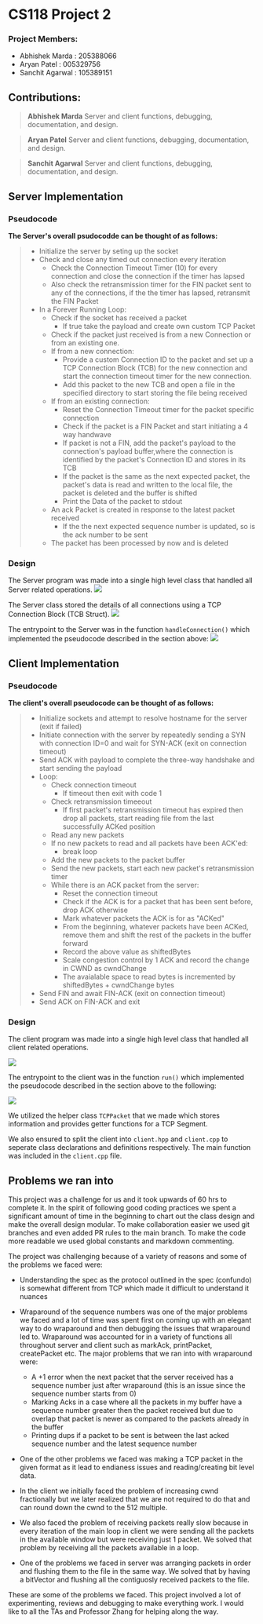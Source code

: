 # CS118 Project 2

### **Project Members:** 
* Abhishek Marda : 205388066
* Aryan Patel : 005329756 
* Sanchit Agarwal : 105389151 


## **Contributions:**
> **Abhishek Marda**
Server and client functions, debugging, documentation, and design.

> **Aryan Patel**
Server and client functions, debugging, documentation, and design.

> **Sanchit Agarwal**
Server and client functions, debugging, documentation, and design. 

## **Server Implementation**
### **Pseudocode**
**The Server's overall psudocodde can be thought of as follows:**
> * Initialize the server by seting up the socket 
> * Check and close any timed out connection every iteration
>     * Check the Connection Timeout Timer (10) for every connection and close  the connection if the timer has lapsed
>     * Also check the retransmission timer for the FIN packet sent to any of the connections, if the the timer has lapsed, retransmit the FIN Packet
> * In a Forever Running Loop:
>     * Check if the socket has received a packet
>         * If true take the payload and create own custom TCP Packet
>     * Check if the packet just received is from a new Connection or from an existing one.
>     * If from a new connection:
>         * Provide a custom Connection ID to the packet and set up a TCP Connection Block (TCB) for the new connection and start the connection timeout timer for the new connection.
>         * Add this packet to the new TCB and open a file in the specified directory to start storing the file being received
>     * If from an existing connection:
>         * Reset the Connection Timeout timer for the packet specific connection
>         * Check if the packet is a FIN Packet and start initiating a 4 way handwave
>         * If packet is not a FIN, add the packet's payload to the connection's payload buffer,where the connection is identified by the packet's Connection ID and stores in its TCB
>         * If the packet is the same as the next expected packet, the packet's data is read and written to the local file, the packet is deleted and the buffer is shifted
>         * Print the Data of the packet to stdout
>     * An ack Packet is created in response to the latest packet received
>         * If the the next expected sequence number is updated, so is the ack number to be sent
>     * The packet has been processed by now and is deleted

### **Design**
The Server program was made into a single high level class that handled all Server related operations.
![](https://user-images.githubusercontent.com/66572285/156988964-1a5972e2-6e79-4565-8440-aeee8ccc7a5f.png)

The Server class stored the details of all connections using a TCP Connection Block (TCB Struct).
![](https://user-images.githubusercontent.com/66572285/156988958-8637bfb3-fb47-4c19-a705-c9c90e024838.png)

The entrypoint to the Server was in the function `handleConnection()` which implemented the pseudocode described in the section above:
![](https://user-images.githubusercontent.com/66572285/156988946-d0763314-c581-4f61-9f8e-15a72f2de48d.png)


## **Client Implementation**
### **Pseudocode**

**The client's overall pseudocode can be thought of as follows:**

> * Initialize sockets and attempt to resolve hostname for the server (exit if failed)
> * Initiate connection with the server by repeatedly sending a SYN with connection ID=0 and wait for SYN-ACK (exit on connection timeout)
> * Send ACK with payload to complete the three-way handshake and start sending the payload
> * Loop: 
>     * Check connection timeout
>         * If timeout then exit with code 1
>     * Check retransmission timeeout
>         * If first packet's retransmission timeout has expired then drop all packets, start reading file from the last successfully ACKed position
>     * Read any new packets
>     * If no new packets to read and all packets have been ACK'ed:
>         * break loop
>     * Add the new packets to the packet buffer 
>     * Send the new packets, start each new packet's retransmission timer
>     * While there is an ACK packet from the server:
>         * Reset the connection timeout
>         * Check if the ACK is for a packet that has been sent before, drop ACK otherwise
>         * Mark whatever packets the ACK is for as "ACKed"
>         * From the beginning, whatever packets have been ACKed, remove them and shift the rest of the packets in the buffer forward
>         * Record the above value as shiftedBytes
>         * Scale congestion control by 1 ACK and record the change in CWND as cwndChange
>         * The avaialable space to read bytes is incremented by shiftedBytes + cwndChange bytes
> * Send FIN and await FIN-ACK (exit on connection timeout)
> * Send ACK on FIN-ACK and exit


### **Design**

The client program was made into a single high level class that handled all client related operations.

<a href="https://ibb.co/KmLSrKf"><img src="https://i.ibb.co/XV3MCYK/Screen-Shot-2022-03-06-at-3-34-57-PM.png" border="0"></a>

The entrypoint to the client was in the function `run()` which implemented the pseudocode described in the section above to the following:

<a href="https://ibb.co/vmpc138"><img src="https://i.ibb.co/P4Krxc8/Screen-Shot-2022-03-06-at-3-40-27-PM.png"></a>

We utilized the helper class `TCPPacket` that we made which stores information and provides getter functions for a TCP Segment.

We also ensured to split the client into `client.hpp` and `client.cpp` to seperate class declarations and definitions respectively. The main function was included in the `client.cpp` file.

## **Problems we ran into**

This project was a challenge for us and it took upwards of 60 hrs to complete it. In the spirit of following good coding practices we spent a significant amount of time in the beginning to chart out the class design and make the overall design modular. To make collaboration easier we used git branches and even added PR rules to the main branch. To make the code more readable we used global constants and markdown commenting.

The project was challenging because of a variety of reasons and some of the problems we faced were: 
* Understanding the spec as the protocol outlined in the spec (confundo) is somewhat different from TCP which made it difficult to understand it nuances
* Wraparound of the sequence numbers was one of the major problems we faced and a lot of time was spent first on coming up with an elegant way to do wraparound and then debugging the issues that wraparound led to. Wraparound was accounted for in a variety of functions all throughout server and client such as markAck, printPacket, createPacket etc. The major problems that we ran into with wraparound were:
    * A +1 error when the next packet that the server received has a sequence number just after wraparound (this is an issue since the sequence number starts from 0)
    * Marking Acks in a case where all the packets in my buffer have a sequence number greater then the packet received but due to overlap that packet is newer as compared to the packets already in the buffer 
    * Printing dups if a packet to be sent is between the last acked sequence number and the latest sequence number 

* One of the other problems we faced was making a TCP packet in the given format as it lead to endianess issues and reading/creating bit level data.
* In the client we initially faced the problem of increasing cwnd fractionally but we later realized that we are not required to do that and can round down the cwnd to the 512 multiple. 
* We also faced the problem of receiving packets really slow because in every iteration of the main loop in client we were sending all the packets in the available window but were receiving just 1 packet. We solved that problem by receiving all the packets available in a loop. 
* One of the problems we faced in server was arranging packets in order and flushing them to the file in the same way. We solved that by having a bitVector and flushing all the contiguosly received packets to the file. 

These are some of the problems we faced. This project involved a lot of experimenting, reviews and debugging to make everything work. I would like to all the TAs and Professor Zhang for helping along the way. 
